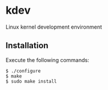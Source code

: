 kdev
=============================

Linux kernel development environment

Installation
------------

Execute the following commands:

    $ ./configure
    $ make
    $ sudo make install

